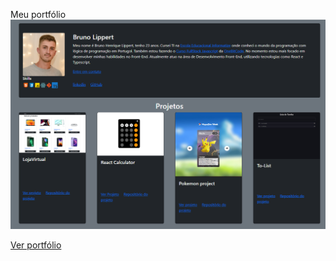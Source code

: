 Meu portfólio
<img src="portfolio/images/site-image.JPG" alt="portifolio image">

<a href="https://bruno-lippert.github.io/portfolio/portfolio/html/index.html">Ver portfólio</a>
